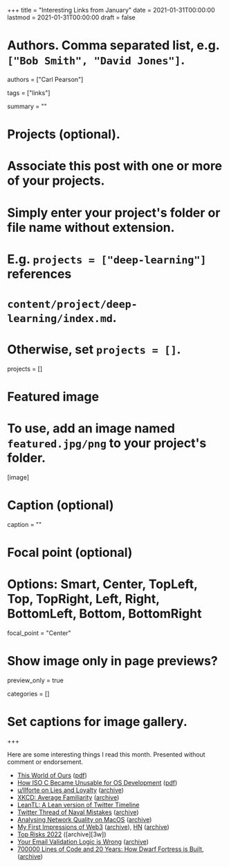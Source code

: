 +++
title = "Interesting Links from January"
date = 2021-01-31T00:00:00
lastmod = 2021-01-31T00:00:00
draft = false

# Authors. Comma separated list, e.g. `["Bob Smith", "David Jones"]`.
authors = ["Carl Pearson"]

tags = ["links"]

summary = ""

# Projects (optional).
#   Associate this post with one or more of your projects.
#   Simply enter your project's folder or file name without extension.
#   E.g. `projects = ["deep-learning"]` references 
#   `content/project/deep-learning/index.md`.
#   Otherwise, set `projects = []`.
projects = []

# Featured image
# To use, add an image named `featured.jpg/png` to your project's folder. 
[image]
  # Caption (optional)
  caption = ""

  # Focal point (optional)
  # Options: Smart, Center, TopLeft, Top, TopRight, Left, Right, BottomLeft, Bottom, BottomRight
  focal_point = "Center"

  # Show image only in page previews?
  preview_only = true


categories = []

# Set captions for image gallery.


+++

Here are some interesting things I read this month.
Presented without comment or endorsement.


* [This World of Ours][11] ([pdf][11w])
* [How ISO C Became Unusable for OS Development][10] ([pdf][10w])
* [u/Ilforte on Lies and Loyalty][9] ([archive][9w])
* [XKCD: Average Familiarity][8] ([archive][8w])
* [LeanTL: A Lean version of Twitter Timeline][7]
* [Twitter Thread of Naval Mistakes][6] ([archive][6w])
* [Analysing Network Quality on MacOS][5] ([archive][5w])
* [My First Impressions of Web3][4] ([archive][4w]),  [HN][4a] ([archive][4aw])
* [Top Risks 2022][3] ([archive][3w])
* [Your Email Validation Logic is Wrong][2] ([archive][2w])
* [700000 Lines of Code and 20 Years: How Dwarf Fortress is Built][1], ([archive][1w])



[1]: https://stackoverflow.blog/2021/12/31/700000-lines-of-code-20-years-and-one-developer-how-dwarf-fortress-is-built/
[1w]: http://web.archive.org/web/20220124134954/https://stackoverflow.blog/2021/12/31/700000-lines-of-code-20-years-and-one-developer-how-dwarf-fortress-is-built/

[2]: https://www.netmeister.org/blog/email.html
[2w]: http://web.archive.org/web/20220124135117/https://www.netmeister.org/blog/email.html

[3]: https://www.eurasiagroup.net/issues/top-risks-2022

[4]: https://moxie.org/2022/01/07/web3-first-impressions.html
[4a]: https://news.ycombinator.com/item?id=29845208
[4w]: http://web.archive.org/web/20220124135418/https://moxie.org/2022/01/07/web3-first-impressions.html
[4aw]: http://web.archive.org/web/20220124135412/https://news.ycombinator.com/item?id=29845208

[5]: https://danpetrov.xyz/macos/2021/11/14/analysing-network-quality-macos.html
[5w]: http://web.archive.org/web/20220124135630/https://danpetrov.xyz/macos/2021/11/14/analysing-network-quality-macos.html

[6]: https://twitter.com/thedreadships/status/1285870278174703617?s=21
[6w]: http://web.archive.org/web/20220124135718/https://twitter.com/thedreadships/status/1285870278174703617?s=21

[7]: http://leantl.com/

[8]: https://xkcd.com/2501/
[8w]: http://web.archive.org/web/20220124135814/https://xkcd.com/2501/

[9]: https://reddit.com/r/TheMotte/comments/s78sjo/_/ht9kfca/?context=1
[9w]: http://web.archive.org/web/20220124135911/https://www.reddit.com/r/TheMotte/comments/s78sjo/_/ht9kfca/?context=1

[10]: https://arxiv.org/pdf/2201.07845.pdf
[10w]: static/pdf/2201.07845.pdf

[11]: https://www.usenix.org/system/files/1401_08-12_mickens.pdf
[11w]: static/pdf/1401_08-12_mickens.pdf